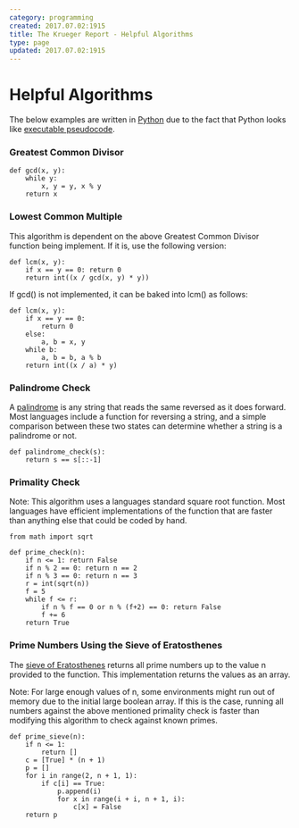 ```yaml
---
category: programming
created: 2017.07.02:1915
title: The Krueger Report - Helpful Algorithms
type: page
updated: 2017.07.02:1915
---
```


# Helpful Algorithms

The below examples are written in [Python](https://python.org) due to the fact that Python looks like [executable pseudocode](http://archive.is/2013.09.02-020216/http://www.melbpc.org.au/pcupdate/2108/2108article9.htm).

### Greatest Common Divisor

	def gcd(x, y):
		while y:
			x, y = y, x % y
		return x

### Lowest Common Multiple

This algorithm is dependent on the above Greatest Common Divisor function being implement. If it is, use the following version:

	def lcm(x, y):
		if x == y == 0: return 0
		return int((x / gcd(x, y) * y))

If gcd() is not implemented, it can be baked into lcm() as follows:

	def lcm(x, y):
		if x == y == 0:
			return 0
		else:
			a, b = x, y
		while b:
			a, b = b, a % b
		return int((x / a) * y)

### Palindrome Check

A [palindrome](https://en.wikipedia.org/wiki/Palindrome) is any string that reads the same reversed as it does forward. Most languages include a function for reversing a string, and a simple comparison between these two states can determine whether a string is a palindrome or not.

	def palindrome_check(s):
		return s == s[::-1]

### Primality Check

Note: This algorithm uses a languages standard square root function. Most languages have efficient implementations of the function that are faster than anything else that could be coded by hand.

	from math import sqrt
	
	def prime_check(n):
		if n <= 1: return False
		if n % 2 == 0: return n == 2
		if n % 3 == 0: return n == 3
		r = int(sqrt(n))
		f = 5
		while f <= r:
			if n % f == 0 or n % (f+2) == 0: return False
			f += 6
		return True

### Prime Numbers Using the Sieve of Eratosthenes

The [sieve of Eratosthenes](https://en.wikipedia.org/wiki/Sieve_of_Eratosthenes) returns all prime numbers up to the value n provided to the function. This implementation returns the values as an array.

Note: For large enough values of n, some environments might run out of memory due to the initial large boolean array. If this is the case, running all numbers against the above mentioned primality check is faster than modifying this algorithm to check against known primes.

	def prime_sieve(n):
		if n <= 1:
			return []
		c = [True] * (n + 1)
		p = []
		for i in range(2, n + 1, 1):
			if c[i] == True:
				p.append(i)
				for x in range(i + i, n + 1, i):
					c[x] = False
		return p

